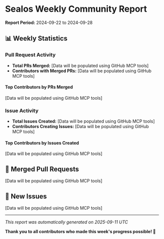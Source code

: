 # Sealos Weekly Community Report

**Report Period:** 2024-09-22 to 2024-09-28

## 📊 Weekly Statistics

### Pull Request Activity

- **Total PRs Merged:** [Data will be populated using GitHub MCP tools]
- **Contributors with Merged PRs:** [Data will be populated using GitHub MCP tools]

#### Top Contributors by PRs Merged

[Data will be populated using GitHub MCP tools]

### Issue Activity

- **Total Issues Created:** [Data will be populated using GitHub MCP tools]
- **Contributors Creating Issues:** [Data will be populated using GitHub MCP tools]

#### Top Contributors by Issues Created

[Data will be populated using GitHub MCP tools]

## 🚀 Merged Pull Requests

[Data will be populated using GitHub MCP tools]

## 🐛 New Issues

[Data will be populated using GitHub MCP tools]

---

*This report was automatically generated on 2025-09-11 UTC*

**Thank you to all contributors who made this week's progress possible! 🎉**
